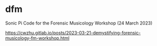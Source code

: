 # dfm
Sonic Pi Code for the Forensic Musicology Workshop (24 March 2023)

https://cwzhu.gitlab.io/posts/2023-03-21-demystifying-forensic-musicology-fm-workshop.html


